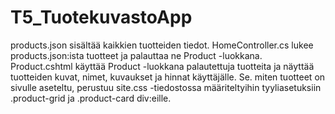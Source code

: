 # T5_TuotekuvastoApp

products.json sisältää kaikkien tuotteiden tiedot.
HomeController.cs lukee products.json:ista tuotteet ja palauttaa ne Product -luokkana.
Product.cshtml käyttää Product -luokkana palautettuja tuotteita ja näyttää tuotteiden kuvat, nimet, kuvaukset ja hinnat käyttäjälle.
Se. miten tuotteet on sivulle aseteltu, perustuu site.css -tiedostossa määriteltyihin tyyliasetuksiin .product-grid ja .product-card div:eille.

